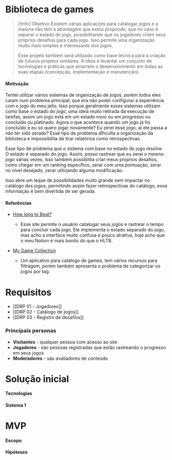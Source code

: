 # Biblioteca de games

> [!info] Objetivo
> Existem várias aplicações para catalogar jogos e a maioria não tem a abordagem que estou propondo, que no caso é separar o estado do jogo, possibilitando que os jogadores criem seus próprios desafios para cada jogo. Isso permite uma organização muito mais simples e interessante dos jogos.
> 
> Esse projeto também será utilizado como base técnica para a criação de futuros projetos similares. A ideia é levantar um conjunto de tecnologias e práticas que amarrem o desenvolvimento em todas as suas etapas (concepção, implementação e manutenção).

#### Motivação

Tentei utilizar vários sistemas de organização de jogos, porém todos eles caiam num problema principal, que era não poder configurar a experiência com o jogo do meu jeito. Isso porque geralmente esses sistemas utilizam como base o estado do jogo, uma ideia muito retirada da execução de tarefas, assim um jogo está em um estado novo ou em progresso ou concluído ou platinado. Agora o que acontece quando um jogo já foi concluído e eu só quero jogar novamente? Eu zerei esse jogo, ai ele passa a não ter sido zerado? Esse tipo de problema dificulta a organização da biblioteca e impossibilita de tirar relatórios como retrospectivas.

Esse tipo de problema que o sistema com base no estado do jogo resolve. O estado é separado do jogo. Assim, posso rastrear que eu zerei o mesmo jogo várias vezes, isso também possibilita criar meus próprios desafios, como chegar em um ranking específico, zerar com uma pontuação, zerar no nível desejado, zerar utilizando alguma modificação.

Isso abre um leque de possibilidades muito grande sem impactar no catálogo dos jogos, permitindo assim fazer retrospectivas do catálogo, essa informação é bem divertida de ser gerada.

#### Referências

- [How long to Beat?](https://howlongtobeat.com/)
	- Esse site permite o usuário catalogar seus jogos e rastrear o tempo para concluir cada jogo. Ele implementa o estado separado do jogo, mas acho a interface muito confusa e pouco atrativa, hoje acho que o meu Notion é mais bonito do que o HLTB.

- [My Game Collection](https://play.google.com/store/apps/details?id=com.tuyware.mygamecollection&hl=pt_BR&pli=1)
	- Um aplicativo para catálogo de games, tem vários recursos para filtragem, porém também apresenta o problema de categorizar os jogos por tag.

# Requisitos

- [[DRP 01 - Jogadores]]
- [[DRP 02 - Catálogo de jogos]]
- [[DRP 03 - Registro de desafios]]

### Principais personas

- **Visitantes** - qualquer pessoa com acesso ao site
- **Jogadores** - são pessoas registradas que estão rastreando o progresso em seus jogos
- **Moderadores** - são avaliadores de conteúdo

# Solução inicial


#### Tecnologias


#### Sistema 1


# MVP

#### Escopo

#### Hipóteses
